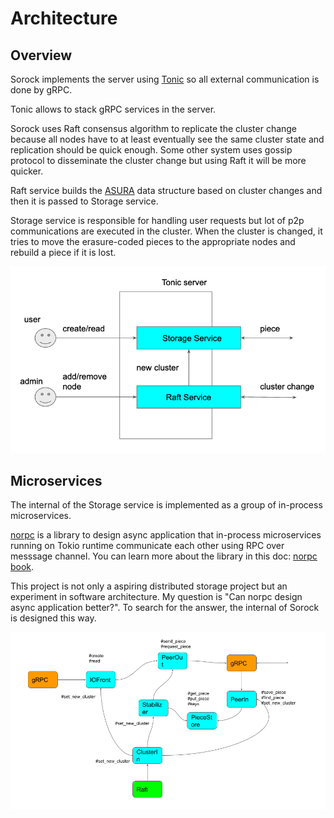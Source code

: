 # Architecture

## Overview

Sorock implements the server using [Tonic](https://github.com/hyperium/tonic) so
all external communication is done by gRPC.

Tonic allows to stack gRPC services in the server.

Sorock uses Raft consensus algorithm to replicate the cluster change
because all nodes have to at least eventually see the same cluster state and replication should be quick enough.
Some other system uses gossip protocol to disseminate the cluster change but using Raft it will be more quicker.

Raft service builds the [ASURA](https://github.com/akiradeveloper/ASURA) data structure based on cluster changes and then it is passed to Storage service.

Storage service is responsible for handling user requests but lot of p2p communications are executed in the cluster.
When the cluster is changed, it tries to move the erasure-coded pieces to the appropriate nodes and rebuild a piece if it is lost.

![](images/arch.png)

## Microservices

The internal of the Storage service is implemented as a group of in-process microservices.

[norpc](https://github.com/akiradeveloper/norpc) is a library to design async application that in-process microservices running on Tokio runtime communicate each other using RPC over messsage channel. You can learn more about the library in this doc: [norpc book](https://akiradeveloper.github.io/norpc/).

This project is not only a aspiring distributed storage project but an experiment in software architecture. My question is "Can norpc design async application better?". To search for the answer, the internal of Sorock is designed this way.

![](images/norpc.png)
